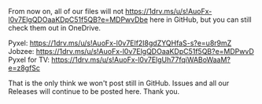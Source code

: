From now on, all of our files will not https://1drv.ms/u/s!AuoFx-l0v7ElgQDOaaKDpC51f5QB?e=MDPwvDbe here in GitHub, but you can still check them out in OneDrive.

Pyxel: https://1drv.ms/u/s!AuoFx-l0v7Elf2I8gdZYQHfaS-s?e=u8r9mZ
Jobzee: https://1drv.ms/u/s!AuoFx-l0v7ElgQDOaaKDpC51f5QB?e=MDPwvD
Pyxel for TV: https://1drv.ms/u/s!AuoFx-l0v7ElgUh77fqiWABoWaaM?e=z8gfSc

That is the only think we won't post still in GitHub. Issues and all our Releases will continue to be posted here.
Thank you.
